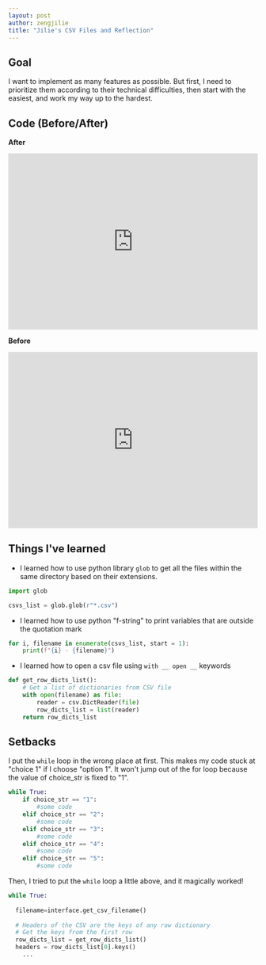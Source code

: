 ```yaml
---
layout: post
author: zengjilie
title: "Jilie's CSV Files and Reflection"
---
```


## Goal
I want to implement as many features as possible. But first, I need to prioritize them according to their technical difficulties, then start with the easiest, and work my way up to the hardest.

## Code (Before/After)
**After**
<iframe src="https://trinket.io/embed/python/a50b40ad2c" width="100%" height="356" frameborder="0" marginwidth="0" marginheight="0" allowfullscreen></iframe>


**Before**
<iframe src="https://trinket.io/embed/python3/df6a462f62" width="100%" height="356" frameborder="0" marginwidth="0" marginheight="0" allowfullscreen></iframe>

## Things I've learned

* I learned how to use python library `glob` to get all the files  within the same directory based on their extensions.

```python
import glob

csvs_list = glob.glob(r"*.csv")
```

* I learned how to use python "f-string" to print variables that are outside the quotation mark

```python
for i, filename in enumerate(csvs_list, start = 1):
    print(f"{i} - {filename}")
```

* I learned how to open a csv file using `with __ open __` keywords

```python
def get_row_dicts_list():
    # Get a list of dictionaries from CSV file
    with open(filename) as file:
        reader = csv.DictReader(file)
        row_dicts_list = list(reader)
    return row_dicts_list
```

## Setbacks
I put the `while` loop in the wrong place at first. This makes my code stuck at 
"choice 1" if I choose "option 1". It won't jump out of the for loop because the value of choice_str is fixed to "1".

```python
while True:
    if choice_str == "1":
        #some code
    elif choice_str == "2":
        #some code
    elif choice_str == "3":
        #some code
    elif choice_str == "4":
        #some code
    elif choice_str == "5":
        #some code
```

Then, I tried to put the `while` loop a little above, and it magically worked!

```python
while True:
  
  filename=interface.get_csv_filename()
  
  # Headers of the CSV are the keys of any row dictionary
  # Get the keys from the first row
  row_dicts_list = get_row_dicts_list()
  headers = row_dicts_list[0].keys()
    ...
```
